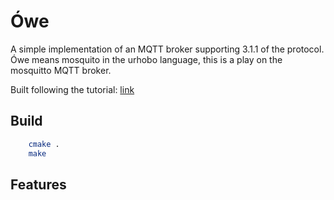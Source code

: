 # Ówe

A simple implementation of an MQTT broker supporting 3.1.1 of the protocol. Ówe means mosquito in the urhobo language, this is a play on the mosquitto MQTT broker.

Built following the tutorial: [link](https://codepr.github.io/posts/sol-mqtt-broker/)

## Build

```bash
    cmake .
    make
```

## Features
